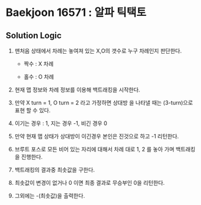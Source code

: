 # Baekjoon 16571 : 알파 틱택토

## Solution Logic

1. 맨처음 상태에서 차례는 놓여져 있는 X,O의 갯수로 누구 차례인지 판단한다.
    - 짝수 : X 차례

    - 홀수 : O 차례

2. 현재 맵 정보와 차례 정보를 이용해 백트래킹을 시작한다.

3. 만약 X turn = 1, O turn = 2 라고 가정하면 상대방 을 나타낼 때는 (3-turn)으로 표현 할 수 있다.

4. 이기는 경우 : 1, 지는 경우 -1, 비긴 경우 0

5. 만약 현재 맵 상태가 상대방이 이긴경우 본인은 진것으로 하고 -1 리턴한다.

6. 브루트 포스로 모든 비어 있는 자리에 대해서 차례 대로 1, 2 를 놓아 가며 백트래킹을 진행한다.

7. 백트래킹의 결과중 최솟값을 구한다.

8. 최솟값이 변경이 없거나 0 이면 최종 결과로 무승부인 0을 리턴한다.

9. 그외에는 -(최솟값)을 출력한다.
